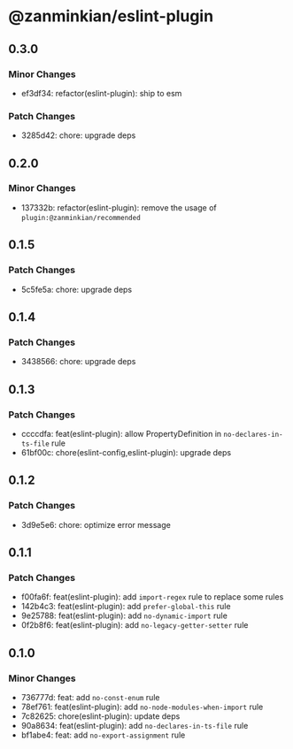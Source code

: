 # @zanminkian/eslint-plugin

## 0.3.0

### Minor Changes

- ef3df34: refactor(eslint-plugin): ship to esm

### Patch Changes

- 3285d42: chore: upgrade deps

## 0.2.0

### Minor Changes

- 137332b: refactor(eslint-plugin): remove the usage of `plugin:@zanminkian/recommended`

## 0.1.5

### Patch Changes

- 5c5fe5a: chore: upgrade deps

## 0.1.4

### Patch Changes

- 3438566: chore: upgrade deps

## 0.1.3

### Patch Changes

- ccccdfa: feat(eslint-plugin): allow PropertyDefinition in `no-declares-in-ts-file` rule
- 61bf00c: chore(eslint-config,eslint-plugin): upgrade deps

## 0.1.2

### Patch Changes

- 3d9e5e6: chore: optimize error message

## 0.1.1

### Patch Changes

- f00fa6f: feat(eslint-plugin): add `import-regex` rule to replace some rules
- 142b4c3: feat(eslint-plugin): add `prefer-global-this` rule
- 9e25788: feat(eslint-plugin): add `no-dynamic-import` rule
- 0f2b8f6: feat(eslint-plugin): add `no-legacy-getter-setter` rule

## 0.1.0

### Minor Changes

- 736777d: feat: add `no-const-enum` rule
- 78ef761: feat(eslint-plugin): add `no-node-modules-when-import` rule
- 7c82625: chore(eslint-plugin): update deps
- 90a8634: feat(eslint-plugin): add `no-declares-in-ts-file` rule
- bf1abe4: feat: add `no-export-assignment` rule
